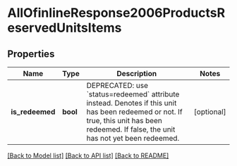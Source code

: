 # AllOfinlineResponse2006ProductsReservedUnitsItems

## Properties
Name | Type | Description | Notes
------------ | ------------- | ------------- | -------------
**is_redeemed** | **bool** | DEPRECATED: use &#x60;status&#x3D;redeemed&#x60; attribute instead.  Denotes if this unit has been redeemed or not. If true, this unit has been redeemed. If false, the unit has not yet been redeemed.  | [optional] 

[[Back to Model list]](../README.md#documentation-for-models) [[Back to API list]](../README.md#documentation-for-api-endpoints) [[Back to README]](../README.md)

